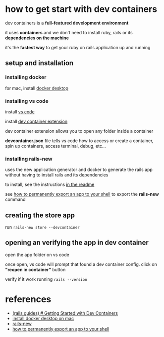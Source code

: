 # how to get start with dev containers

dev containers is a **full-featured development environment**

it uses **containers** and we don't need to install ruby, rails or its **dependencies on the machine**

it's the **fastest way** to get your ruby on rails application up and running




## setup and installation

### installing docker

for mac, install [docker desktop](https://docs.docker.com/desktop/setup/install/mac-install/)




### installing vs code

install [vs code](https://code.visualstudio.com/)

install [dev container extension](https://marketplace.visualstudio.com/items?itemName=ms-vscode-remote.remote-containers)

dev container extension allows you to open any folder inside a container

**devcontainer.json** file tells vs code how to access or create a container, spin up containers, access terminal, debug, etc...




### installing rails-new

uses the new application generator and docker to generate the rails app without having to install rails and its dependencies

to install, see the instructions [in the readme](https://github.com/rails/rails-new?tab=readme-ov-file#installation)

see [how to permanently export an app to your shell](./docs/how%20to%20permanently%20export%20an%20app%20to%20your%20shell.md) to export the **rails-new** command




## creating the store app

run `rails-new store --devcontainer`




## opening an verifying the app in dev container

open the app folder on vs code

once open, vs code will prompt that found a dev container config. click on **"reopen in container"** button

verify if it work running `rails --version`




# references
- [(rails guides) # Getting Started with Dev Containers](https://guides.rubyonrails.org/getting_started_with_devcontainer.html)
- [install docker desktop on mac](https://docs.docker.com/desktop/setup/install/mac-install/)
- [rails-new](https://github.com/rails/rails-new?tab=readme-ov-file#installation)
- [how to permanently export an app to your shell](./docs/how%20to%20permanently%20export%20an%20app%20to%20your%20shell.md)